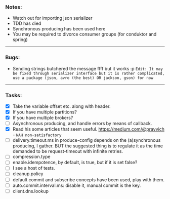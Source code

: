 <h3>Notes:</h3>

- Watch out for importing json serializer
- TDD has died
- Synchronous producing has been used here
- You may be required to divorce consumer groups (for conduktor and spring)
---

<h3>Bugs:</h3>

- Sending strings butchered the message ffff but it works :p
 `Edit: It may be fixed through serializer interface but it is rather complicated, use a package (json, avro (the best) OR jackson, gson) for now` 
---

<h3>Tasks:</h3>

- [X] Take the variable offset etc. along with header.
- [X] If you have multiple partitions?
- [X] If you have multiple brokers?
- [ ] Asynchronous producing, and handle errors by means of callback.
- [X] Read his some articles that seem useful. https://medium.com/@pravvich - `NAH non-satisfactory`
- [ ] delivery.timeout.ms in produce-config depends on the (a)synchronous producing, I gather. BUT the suggested thing is to regulate it as the time demanded to be request-timeout with infinite retries. 
- [ ] compression.type
- [ ] enable.idempotence, by default, is true, but if it is set false?
- [ ] I see a host of tests.
- [ ] cleanup.policy
- [ ] default commit and subscribe concepts have been used, play with them.
- [ ] auto.commit.interval.ms: disable it, manual commit is the key.
- [ ] client.dns.lookup
